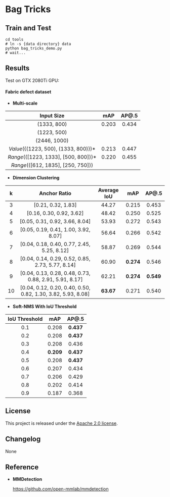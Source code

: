 # Bag Tricks

## Train and Test

    cd tools
    # ln -s {data directory} data 
    python bag_tricks_demo.py
    # wait...

## Results

Test on GTX 2080Ti GPU: 

#### **Fabric defect dataset**

- **Multi-scale**

|Input Size            | mAP    | AP@.5   | 
|:------------:|:--------:|:--------:|
|(1333, 800)                         | 0.203 | 0.434 | 
|(1223, 500)                        |    |  | 
|(2446, 1000)                       |  |  | 
|*Value*({(1223, 500), (1333, 800)})*| 0.213 | 0.447 | 
|*Range*(([1223, 1333], [500, 800]))*| 0.220 | 0.455 | 
|*Range*(([612, 1835], [250, 750]))|  |  |

- **Dimension Clustering**

|k      | Anchor Ratio  |    Average IoU    |     mAP    | AP@.5   | 
|:------------:|:--------:|:--------:|:--------:|:--------:|
|3 | [0.21, 0.32, 1.83]       |     44.27     | 0.215 | 0.453 | 
|4 | [0.16, 0.30, 0.92, 3.62]  | 48.42 | 0.250| 0.525|
|5 | [0.05, 0.31, 0.92, 3.66, 8.04] | 53.93 | 0.272 | 0.543 |
|6 | [0.05, 0.19, 0.41, 1.00, 3.92, 8.07] | 56.64 | 0.266 | 0.542 |
|7 | [0.04, 0.18, 0.40, 0.77, 2.45, 5.25, 8.12] | 58.87 | 0.269 | 0.544 |
|8 | [0.04, 0.14, 0.29, 0.52, 0.85, 2.73, 5.77, 8.14] | 60.90 | **0.274** | 0.546 |
|9 | [0.04, 0.13, 0.28, 0.48, 0.73, 0.88, 2.91, 5.91, 8.17]| 62.21 | **0.274** | **0.549** |
|10| [0.04, 0.12, 0.20, 0.40, 0.50, 0.82, 1.30, 3.82, 5.93, 8.08]| **63.67** | 0.271 | 0.540 |

- **Soft-NMS With IoU Threshold**

|IoU Threshold            | mAP    | AP@.5   | 
|:------------:|:--------:|:--------:|
| 0.1 | 0.208 | **0.437** | 
| 0.2 | 0.208 | **0.437** | 
| 0.3 | 0.208 | 0.436 | 
| 0.4 | **0.209** | **0.437** | 
| 0.5 | 0.208 | **0.437** | 
| 0.6 | 0.207 | 0.434 | 
| 0.7 | 0.206 | 0.429 | 
| 0.8 | 0.202 | 0.414 | 
| 0.9 | 0.187 | 0.368 | 

## License

This project is released under the [Apache 2.0 license](LICENSE).

## Changelog

None

## Reference

- **MMDetection**

    https://github.com/open-mmlab/mmdetection

